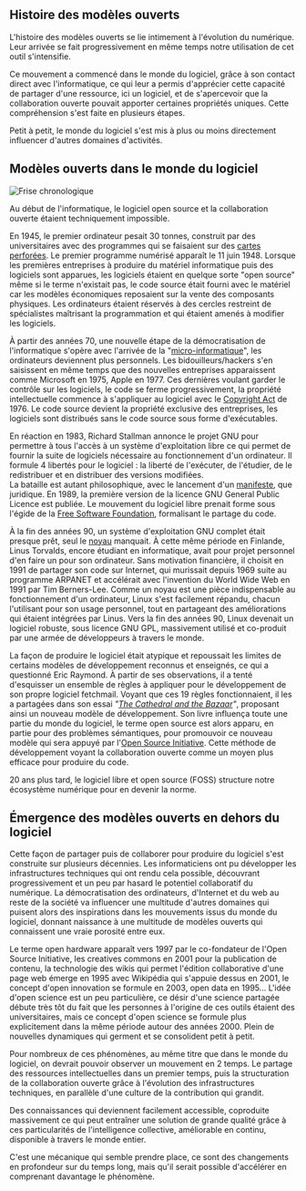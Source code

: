 ## Histoire des modèles ouverts

L'histoire des modèles ouverts se lie intimement à l'évolution du numérique. Leur arrivée se fait progressivement en même temps notre utilisation de cet outil s'intensifie.

Ce mouvement a commencé dans le monde du logiciel, grâce à son contact direct avec l'informatique, ce qui leur a permis d'apprécier cette capacité de partager d'une ressource, ici un logiciel, et de s'apercevoir que la collaboration ouverte pouvait apporter certaines propriétés uniques. Cette compréhension  s'est faite en plusieurs étapes.

Petit à petit, le monde du logiciel s'est mis à plus ou moins directement influencer d'autres domaines d'activités.

## Modèles ouverts dans le monde du logiciel

![Frise chronologique](https://raw.githubusercontent.com/Open-Models/Brique/main/images/frise-chronologique-open-source.png)

Au début de l'informatique, le logiciel open source et la collaboration ouverte étaient techniquement impossible.

En 1945, le premier ordinateur pesait 30 tonnes, construit par des universitaires avec des programmes qui se faisaient sur des [cartes perforées](https://raw.githubusercontent.com/Open-Models/Brique/main/images/carte_perforee.png). Le premier programme numérisé apparaît le 11 juin 1948. Lorsque les premières entreprises à produire du matériel informatique puis des logiciels sont apparues,  les logiciels étaient en quelque sorte "open source" même si le terme n'existait pas, le code source était fourni avec le matériel car les modèles économiques reposaient sur la vente des composants physiques. Les ordinateurs étaient réservés à des cercles restreint de spécialistes maîtrisant la programmation et qui étaient amenés à modifier les logiciels.

À partir des années 70, une nouvelle étape de la démocratisation de l'informatique s'opère avec l'arrivée de la "[micro-informatique](https://fr.wikipedia.org/wiki/Micro-informatique)", les ordinateurs deviennent plus personnels. Les bidouilleurs/hackers s'en saisissent en même temps que des nouvelles entreprises apparaissent comme Microsoft en 1975, Apple en 1977. Ces dernières voulant garder le contrôle sur les logiciels, le code se ferme progressivement, la propriété intellectuelle commence à s'appliquer au logiciel avec le [Copyright Act](https://fr.wikipedia.org/wiki/Copyright_Act_(1976)) de 1976. Le code source devient la propriété exclusive des entreprises, les logiciels sont distribués sans le code source sous forme d'exécutables.

En réaction en 1983, Richard Stallman annonce le projet GNU pour permettre à tous l'accès à un système d'exploitation libre ce qui permet de fournir la suite de logiciels nécessaire au fonctionnement d'un ordinateur. Il formule 4 libertés pour le logiciel : la liberté de l'exécuter, de l'étudier, de le redistribuer et en distribuer des versions modifiées.  
La bataille est autant philosophique, avec le lancement d'un [manifeste](https://www.gnu.org/gnu/manifesto.fr.html), que juridique. En 1989, la première version de la licence GNU General Public Licence est publiée. Le mouvement du logiciel libre prenait forme sous l'égide de la [Free Software Foundation](https://www.fsf.org/), formalisant le partage du code.

À la fin des années 90, un système d'exploitation GNU complet était presque prêt, seul le [noyau](https://fr.wikipedia.org/wiki/Noyau_de_syst%C3%A8me_d%27exploitation) manquait. À cette même période en Finlande, Linus Torvalds, encore étudiant en informatique, avait pour projet personnel d'en faire un pour son ordinateur. Sans motivation financière, il choisit en 1991 de partager son code sur Internet, qui murissait depuis 1969 suite au programme ARPANET et accélérait avec l'invention du World Wide Web en 1991 par Tim Berners-Lee. Comme un noyau est une pièce indispensable au fonctionnement d'un ordinateur, Linux s'est facilement répandu, chacun l'utilisant pour son usage personnel, tout en partageant des améliorations qui étaient intégrées par Linus. Vers la fin des années 90, Linux devenait un logiciel robuste, sous licence GNU GPL, massivement utilisé et co-produit par une armée de développeurs à travers le monde.

La façon de produire le logiciel était atypique et repoussait les limites de certains modèles de développement reconnus et enseignés, ce qui a questionné Eric Raymond. À partir de ses observations, il a tenté d'esquisser un ensemble de règles à appliquer pour le développement de son propre logiciel fetchmail. Voyant que ces 19 règles fonctionnaient, il les a partagées dans son essai *"[The Cathedral and the Bazaar](http://www.catb.org/~esr/writings/cathedral-bazaar/)"*, proposant ainsi un nouveau modèle de développement. Son livre influença toute une partie du monde du logiciel, le terme open source est alors apparu, en partie pour des problèmes sémantiques,  pour promouvoir ce nouveau modèle qui sera appuyé par l'[Open Source Initiative](https://opensource.org/). Cette méthode de développement voyant la collaboration ouverte comme un moyen plus efficace pour produire du code.

20 ans plus tard, le logiciel libre et open source (FOSS) structure notre écosystème numérique pour en devenir la norme.

## Émergence des modèles ouverts en dehors du logiciel

Cette façon de partager puis de collaborer pour produire du logiciel s'est construite sur plusieurs décennies. Les informaticiens ont pu développer les infrastructures techniques qui ont rendu cela possible, découvrant progressivement et un peu par hasard le potentiel collaboratif du numérique. La démocratisation des ordinateurs, d'Internet et du web au reste de la société va influencer une multitude d'autres domaines qui puisent alors des inspirations dans les mouvements issus du monde du logiciel, donnant naissance à une multitude de modèles ouverts qui connaissent une vraie porosité entre eux.

Le terme open hardware apparaît vers 1997 par le co-fondateur de l'Open Source Initiative, les creatives commons en 2001 pour la publication de contenu, la technologie des wikis qui permet l'édition collaborative d'une page web émerge en 1995 avec Wikipédia qui s'appuie dessus en 2001, le concept d'open innovation se formule en 2003, open data en 1995... L'idée d'open science est un peu particulière, ce désir d'une science partagée débute très tôt du fait que les personnes à l'origine de ces outils étaient des universitaires, mais ce concept d'open science se formule plus explicitement dans la même période autour des années 2000. Plein de nouvelles dynamiques qui germent et se consolident petit à petit.

Pour nombreux de ces phénomènes, au même titre que dans le monde du logiciel, on devrait pouvoir observer un mouvement en 2 temps. Le partage des ressources intellectuelles dans un premier temps, puis la structuration de la collaboration ouverte grâce à l'évolution des infrastructures techniques, en parallèle d'une culture de la contribution qui grandit.

Des connaissances qui deviennent facilement accessible, coproduite massivement ce qui peut entraîner une solution de grande qualité grâce à ces particularités de l'intelligence collective, améliorable en continu, disponible à travers le monde entier.

C'est une mécanique qui semble prendre place, ce sont des changements en profondeur sur du temps long, mais qu'il serait possible d'accélérer en comprenant davantage le phénomène.
